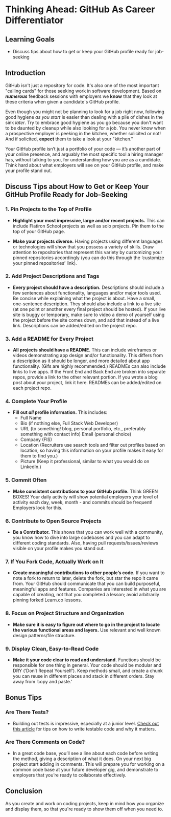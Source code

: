 # Thinking Ahead: GitHub As Career Differentiator

## Learning Goals

- Discuss tips about how to get or keep your GitHub profile ready for job-seeking

## Introduction

GitHub isn't just a repository for code. It's also one of the most important
"calling cards" for those seeking work in software development. Based on
_**numerous**_ feedback sessions with employers we **know** that they look at
these criteria when given a candidate's GitHub profile.

Even though you might not be planning to look for a job right now, following
good hygiene _as you start_ is easier than dealing with a pile of dishes in the
sink _later_. Try to embrace good hygiene as you go because you don't want to be
daunted by cleanup while also looking for a job. You never know when a
prospective employer is peeking in the kitchen, whether solicited or not! And if
solicited, **expect** them to take a look at your "kitchen."

Your GitHub profile isn’t just a portfolio of your code — it’s another part of
your online presence, and arguably the most specific tool a hiring manager has,
without talking to you, for understanding how you are as a candidate. Think hard
about what employers will see on your GitHub profile, and make your profile
stand out.

## Discuss Tips about How to Get or Keep Your GitHub Profile Ready for Job-Seeking

### 1. Pin Projects to the Top of Profile

- __Highlight your most impressive, large and/or recent projects.__ This can
include Flatiron School projects as well as solo projects. Pin them to the top
of your GitHub page.

- __Make your projects diverse.__ Having projects using different languages or
technologies will show that you possess a variety of skills. Draw attention to
repositories that represent this variety by customizing your pinned repositories
accordingly (you can do this through the ‘customize your pinned repositories’
link).

### 2. Add Project Descriptions and Tags

- __Every project should have a description.__ Descriptions should include a few
sentences about functionality, languages and/or major tools used. Be concise
while explaining what the project is about. Have a small, one-sentence
description. They should also include a link to a live site (at one point or
another every final project should be hosted). If your live site is buggy or
temporary, make sure to video a demo of yourself using the project before the
site comes down, and add that instead of a live link. Descriptions can be
added/edited on the project repo.

### 3. Add a README for Every Project

- __All projects should have a README.__ This can include wireframes or videos
demonstrating app design and/or functionality. This differs from a
description as it should be longer, and more detailed about app
functionality. (Gifs are highly recommended.) READMEs can also include links
to live apps. If the Front End and Back End are broken into separate repos,
provide a link to the other relevant portion. If you wrote a blog post about
your project, link it here. READMEs can be added/edited on each project
repo.

### 4. Complete Your Profile

- __Fill out _all_ profile information.__ This includes:
  - Full Name
  - Bio (if nothing else, Full Stack Web Developer)
  - URL (to something! blog, personal portfolio, etc., preferably something with
  contact info) Email (personal choice)
  - Company (FIS)
  - Location (Recruiters use search tools and filter out profiles based on
  location, so having this information on your profile makes it easy for them
  to find you.)
  - Picture (Keep it professional, similar to what you would do on LinkedIn.)

### 5. Commit Often

- __Make consistent contributions to your GitHub profile.__ Think GREEN BOXES!
Your daily activity will show potential employers your level of activity
each day, week, month - and commits should be frequent! Employers look for
this.

### 6. Contribute to Open Source Projects

- __Be a Contributor.__ This shows that you can work well with a community, you
know how to dive into large codebases and you can adapt to different coding
standards. Also, having pull requests/issues/reviews visible on your profile
makes you stand out.

### 7. If You Fork Code, Actually Work on It

- __Create meaningful contributions to other people’s code.__ If you want to
note a fork to return to later, delete the fork, but star the repo it came
from. Your GitHub should communicate that you can build purposeful,
meaningful apps and features. Companies are interested in what you are
capable of creating, not that you completed a lesson; avoid arbitrarily
pinning forked Learn.co lessons.

### 8. Focus on Project Structure and Organization

- __Make sure it is easy to figure out where to go in the project to locate the
various functional areas and layers.__ Use relevant and well known design
patterns/file structure.

### 9. Display Clean, Easy-to-Read Code

- __Make it your code clear to read and understand.__ Functions should be
responsible for one thing in general. Your code should be modular and DRY
(‘Don’t Repeat Yourself’). Keep methods small, and create a chunk you can
reuse in different places and stack in different orders. Stay away from
‘copy and paste.’
 
## Bonus Tips
 
### Are There Tests?

- Building out tests is impressive, especially at a junior level. [Check out
this article](https://www.toptal.com/qa/how-to-write-testable-code-and-why-it-matters)
for tips on how to write testable code and why it matters.

### Are There Comments on Code?

- In a great code base, you’ll see a line about each code before writing the
method, giving a description of what it does. On your next big project start
adding in comments. This will prepare you for working on a common code base at
your future developer gig, and demonstrate to employers that you’re ready to
collaborate effectively.

## Conclusion

As you create and work on coding projects, keep in mind how you organize and
display them, so that you're ready to show them off when you need to.
